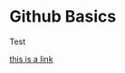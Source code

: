 Github Basics
=================

Test

[this is a link](https://github.com/KouroshTabibzadeh/github-basics/new/master)
